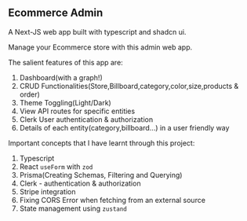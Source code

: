 ## Ecommerce Admin
A Next-JS web app built with typescript and shadcn ui.

Manage your Ecommerce store with this admin web app.

The salient features of this app are:
  1. Dashboard(with a graph!)
  2. CRUD Functionalities(Store,Billboard,category,color,size,products & order)
  3. Theme Toggling(Light/Dark)
  4. View API routes for specific entities
  5. Clerk User authentication & authorization
  6. Details of each entity(category,billboard...) in a user friendly way

Important concepts that I have learnt through this project:
  1. Typescript
  2. React `useForm` with `zod`
  3. Prisma(Creating Schemas, Filtering and Querying)
  4. Clerk - authentication & authorization
  5. Stripe integration
  6. Fixing CORS Error when fetching from an external source
  7. State management using `zustand`
